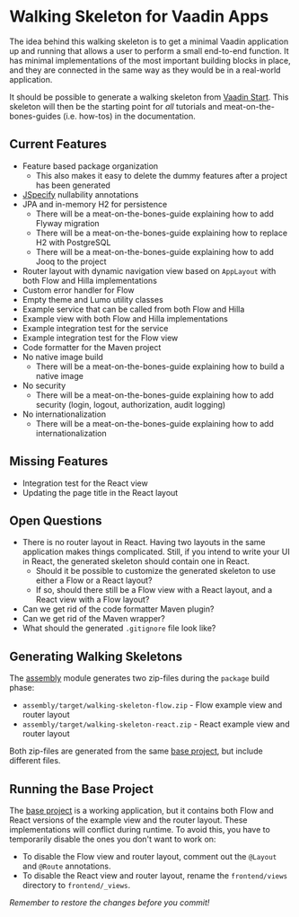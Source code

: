 # Walking Skeleton for Vaadin Apps

The idea behind this walking skeleton is to get a minimal Vaadin application up and running that allows a user to
perform a small end-to-end function. It has minimal implementations of the most important building blocks in place,
and they are connected in the same way as they would be in a real-world application.

It should be possible to generate a walking skeleton from [Vaadin Start](https://start.vaadin.com). This skeleton will
then be the starting point for _all_ tutorials and meat-on-the-bones-guides (i.e. how-tos) in the documentation.

## Current Features

- Feature based package organization
    - This also makes it easy to delete the dummy features after a project has been generated
- [JSpecify](https://jspecify.dev/) nullability annotations
- JPA and in-memory H2 for persistence
    - There will be a meat-on-the-bones-guide explaining how to add Flyway migration
    - There will be a meat-on-the-bones-guide explaining how to replace H2 with PostgreSQL
    - There will be a meat-on-the-bones-guide explaining how to add Jooq to the project
- Router layout with dynamic navigation view based on `AppLayout` with both Flow and Hilla implementations
- Custom error handler for Flow
- Empty theme and Lumo utility classes
- Example service that can be called from both Flow and Hilla
- Example view with both Flow and Hilla implementations
- Example integration test for the service
- Example integration test for the Flow view
- Code formatter for the Maven project
- No native image build
    - There will be a meat-on-the-bones-guide explaining how to build a native image
- No security
    - There will be a meat-on-the-bones-guide explaining how to add security (login, logout, authorization, audit logging)
- No internationalization
    - There will be a meat-on-the-bones-guide explaining how to add internationalization

## Missing Features

- Integration test for the React view 
- Updating the page title in the React layout

## Open Questions

- There is no router layout in React. Having two layouts in the same application makes things complicated. Still, if you
  intend to write your UI in React, the generated skeleton should contain one in React.
  - Should it be possible to customize the generated skeleton to use either a Flow or a React layout?
  - If so, should there still be a Flow view with a React layout, and a React view with a Flow layout?
- Can we get rid of the code formatter Maven plugin?
- Can we get rid of the Maven wrapper?
- What should the generated `.gitignore` file look like?

## Generating Walking Skeletons

The [assembly](assembly) module generates two zip-files during the `package` build phase:

- `assembly/target/walking-skeleton-flow.zip` - Flow example view and router layout
- `assembly/target/walking-skeleton-react.zip` - React example view and router layout

Both zip-files are generated from the same [base project](walking-skeleton), but include different files.

## Running the Base Project

The [base project](walking-skeleton) is a working application, but it contains both Flow and React versions of the
example view and the router layout. These implementations will conflict during runtime. To avoid this, you have to 
temporarily disable the ones you don't want to work on:

- To disable the Flow view and router layout, comment out the `@Layout` and `@Route` annotations.
- To disable the React view and router layout, rename the `frontend/views` directory to `frontend/_views`.

*Remember to restore the changes before you commit!*
